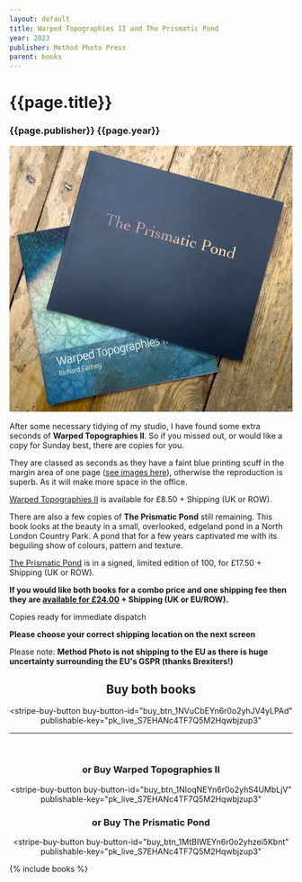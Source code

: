 ```yaml
---
layout: default
title: Warped Topographies II and The Prismatic Pond
year: 2023
publisher: Method Photo Press
parent: books
---
```


# {{page.title}}

### {{page.publisher}} {{page.year}}

![{{page.title}}](warped-prismatic.webp "{{page.title}}")

After some necessary tidying of my studio, I have found some extra seconds of **Warped Topographies II**. So if you missed out, or would like a copy for Sunday best, there are copies for you.

They are classed as seconds as they have a faint blue printing scuff in the margin area of one page ([see images here](warped-topographies-ii)), otherwise the reproduction is superb. As it will make more space in the office. 

[Warped Topographies II](#wt) is available for £8.50 + Shipping (UK or ROW). 

There are also a few copies of **The Prismatic Pond** still remaining. This book looks at the beauty in a small, overlooked, edgeland pond in a North London Country Park. A pond that for a few years captivated me with its beguiling show of colours, pattern and texture. 

[The Prismatic Pond](#pp) is in a signed, limited edition of 100, for £17.50  + Shipping (UK or ROW).

**If you would like both books for a combo price and one shipping fee then they are [available for £24.00](#buy-both-books) + Shipping (UK or EU/ROW).**

Copies ready for immediate dispatch

**Please choose your correct shipping location on the next screen**

Please note: **Method Photo is not shipping to the EU as there is huge uncertainty surrounding the EU's GSPR (thanks Brexiters!)**

<div align="center">

<h2 id="buy-both-books">Buy both books</h2>

<script async
  src="https://js.stripe.com/v3/buy-button.js">
</script>

<stripe-buy-button
  buy-button-id="buy_btn_1NVuCbEYn6r0o2yhJV4yLPAd"
  publishable-key="pk_live_S7EHANc4TF7Q5M2Hqwbjzup3"
>
</stripe-buy-button>

<hr />
<br />

<h3 id="wt">or Buy Warped Topographies II</h3>

<script async
  src="https://js.stripe.com/v3/buy-button.js">
</script>

<stripe-buy-button
  buy-button-id="buy_btn_1NIoqNEYn6r0o2yhS4UMbLjV"
  publishable-key="pk_live_S7EHANc4TF7Q5M2Hqwbjzup3"
>
</stripe-buy-button>

<h3 id="pp">or Buy The Prismatic Pond</h3>

<script async
  src="https://js.stripe.com/v3/buy-button.js">
</script>

<stripe-buy-button
  buy-button-id="buy_btn_1MtBIWEYn6r0o2yhzei5Kbnt"
  publishable-key="pk_live_S7EHANc4TF7Q5M2Hqwbjzup3"
>
</stripe-buy-button>

</div>


{% include books %}